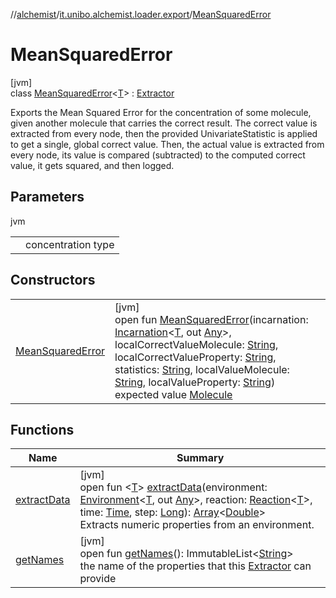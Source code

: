 //[alchemist](../../../index.md)/[it.unibo.alchemist.loader.export](../index.md)/[MeanSquaredError](index.md)

# MeanSquaredError

[jvm]\
class [MeanSquaredError](index.md)<[T](index.md)> : [Extractor](../-extractor/index.md)

Exports the Mean Squared Error for the concentration of some molecule, given another molecule that carries the correct result. The correct value is extracted from every node, then the provided UnivariateStatistic is applied to get a single, global correct value. Then, the actual value is extracted from every node, its value is compared (subtracted) to the computed correct value, it gets squared, and then logged.

## Parameters

jvm

| | |
|---|---|
| <T> | concentration type |

## Constructors

| | |
|---|---|
| [MeanSquaredError](-mean-squared-error.md) | [jvm]<br>open fun [MeanSquaredError](-mean-squared-error.md)(incarnation: [Incarnation](../../it.unibo.alchemist.model.interfaces/-incarnation/index.md)<[T](../-exporter/index.md), out [Any](https://kotlinlang.org/api/latest/jvm/stdlib/kotlin/-any/index.html)>, localCorrectValueMolecule: [String](https://docs.oracle.com/javase/8/docs/api/java/lang/String.html), localCorrectValueProperty: [String](https://docs.oracle.com/javase/8/docs/api/java/lang/String.html), statistics: [String](https://docs.oracle.com/javase/8/docs/api/java/lang/String.html), localValueMolecule: [String](https://docs.oracle.com/javase/8/docs/api/java/lang/String.html), localValueProperty: [String](https://docs.oracle.com/javase/8/docs/api/java/lang/String.html))<br>expected value [Molecule](../../it.unibo.alchemist.model.interfaces/-molecule/index.md) |

## Functions

| Name | Summary |
|---|---|
| [extractData](extract-data.md) | [jvm]<br>open fun <[T](extract-data.md)> [extractData](extract-data.md)(environment: [Environment](../../it.unibo.alchemist.model.interfaces/-environment/index.md)<[T](../-exporter/index.md), out [Any](https://kotlinlang.org/api/latest/jvm/stdlib/kotlin/-any/index.html)>, reaction: [Reaction](../../it.unibo.alchemist.model.interfaces/-reaction/index.md)<[T](../-exporter/index.md)>, time: [Time](../../it.unibo.alchemist.model.interfaces/-time/index.md), step: [Long](https://kotlinlang.org/api/latest/jvm/stdlib/kotlin/-long/index.html)): [Array](https://kotlinlang.org/api/latest/jvm/stdlib/kotlin/-array/index.html)<[Double](https://kotlinlang.org/api/latest/jvm/stdlib/kotlin/-double/index.html)><br>Extracts numeric properties from an environment. |
| [getNames](get-names.md) | [jvm]<br>open fun [getNames](get-names.md)(): ImmutableList<[String](https://docs.oracle.com/javase/8/docs/api/java/lang/String.html)><br>the name of the properties that this [Extractor](../-extractor/index.md) can provide |
